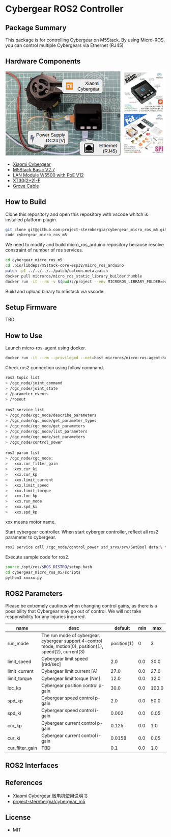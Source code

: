 # Cybergear ROS2 Controller

## Package Summary

This package is for controlling Cybergear on M5Stack. By using Micro-ROS, you can control multiple Cybergears via Ethernet (RJ45)

## Hardware Components

![image](docs/img/hw_connection.jpg)

* [Xiaomi Cybergear](https://www.mi.com/cyber-gear)
* [M5Stack Basic V2.7](https://shop.m5stack.com/collections/m5-controllers/products/esp32-basic-core-lot-development-kit-v2-7)
* [LAN Module W5500 with PoE V12](https://shop.m5stack.com/products/lan-module-w5500-with-poe-v12)
* [XT30(2+2)-F](https://www.china-amass.com/product/contain/1Yf5h7G4u1927079)
* [Grove Cable](https://www.seeedstudio.com/Grove-Universal-4-Pin-Buckled-20cm-Cable-5-PCs-pack.html)

## How to Build

Clone this repository and open this repository with vscode whitch is installed platform plugin.

```bash
git clone git@github.com:project-sternbergia/cybergear_micro_ros_m5.git
code cybergear_micro_ros_m5
```

We need to modify and build micro_ros_arduino repository because resolve constraint of number of ros services.

```bash
cd cybergear_micro_ros_m5
cd .pio/libdeps/m5stack-core-esp32/micro_ros_arduino
patch -p1 ../../../../patch/colcon.meta.patch
docker pull microros/micro_ros_static_library_builder:humble
docker run -it --rm -v $(pwd):/project --env MICROROS_LIBRARY_FOLDER=extras microros/micro_ros_static_library_builder:humble -p esp32
```

Build and upload binary to m5stack via vscode.

## Setup Firmware

TBD

## How to Use

Launch micro-ros-agent using docker.

```bash
docker run -it --rm --privileged --net=host microros/micro-ros-agent:humble udp4 --port 2000
```

Check ros2 connection using follow command.

```bash
ros2 topic list
> /cgc_node/joint_command
> /cgc_node/joint_state
> /parameter_events
> /rosout

ros2 service list
> /cgc_node/cgc_node/describe_parameters
> /cgc_node/cgc_node/get_parameter_types
> /cgc_node/cgc_node/get_parameters
> /cgc_node/cgc_node/list_parameters
> /cgc_node/cgc_node/set_parameters
> /cgc_node/control_power

ros2 param list
> /cgc_node/cgc_node:
>   xxx.cur_filter_gain
>   xxx.cur_ki
>   xxx.cur_kp
>   xxx.limit_current
>   xxx.limit_speed
>   xxx.limit_torque
>   xxx.loc_kp
>   xxx.run_mode
>   xxx.spd_ki
>   xxx.spd_kp
```
xxx means motor name.

Start cybergear controller. When start cyberger controller, reflect all ros2 parameter to cybergear.

```bash
ros2 service call /cgc_node/control_power std_srvs/srv/SetBool data:\ true
```

Execute sample code for ros2.

```bash
source /opt/ros/$ROS_DISTRO/setup.bash
cd cybergear_micro_ros_m5/scripts
python3 xxxxx.py
```

## ROS2 Parameters

Please be extremely cautious when changing control gains, as there is a possibility that Cybergear may go out of control. We will not take responsibility for any injuries incurred.

| name            | desc                                                                                                      | default     | min | max   |
| --------------- | --------------------------------------------------------------------------------------------------------- | ----------- | --- | ----- |
| run_mode        | The run mode of cybergear. cybergear support 4-control mode, motion(0), position(1), speed(2), current(3) | position(1) | 0   | 3     |
| limit_speed     | Cybergear limit speed [rad/sec]                                                                           | 2.0         | 0.0 | 30.0  |
| limit_current   | Cybergear limit current [A]                                                                               | 27.0        | 0.0 | 27.0  |
| limit_torque    | Cybergear limit torque [Nm]                                                                               | 12.0        | 0.0 | 12.0  |
| loc_kp          | Cybergear position control p-gain                                                                         | 30.0        | 0.0 | 100.0 |
| spd_kp          | Cybergear speed control p-gain                                                                            | 2.0         | 0.0 | 50.0  |
| spd_ki          | Cybergear speed control i-gain                                                                            | 0.002       | 0.0 | 0.05  |
| cur_kp          | Cybergear current control p-gain                                                                          | 0.125       | 0.0 | 1.0   |
| cur_ki          | Cybergear current control i-gain                                                                          | 0.0158      | 0.0 | 0.05  |
| cur_filter_gain | TBD                                                                                                       | 0.1         | 0.0 | 1.0   |


## ROS2 Interfaces


## References

* [Xiaomi Cybergear 微电机使用说明书](https://web.vip.miui.com/page/info/mio/mio/detail?postId=40233100)
* [project-sternbergia/cybergear_m5](https://github.com/project-sternbergia/cybergear_m5)

## License

* MIT
